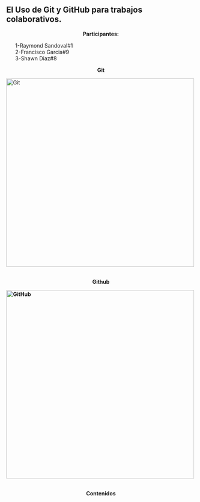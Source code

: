 ## El Uso de Git y GitHub para trabajos colaborativos.
<p align="center"><b>Participantes:</b></p>
<ul>
1-Raymond Sandoval#1<br>
2-Francisco Garcia#9<br>
3-Shawn Diaz#8<br>
</ul>
<p align=center><b>Git</b></p>
<img src="https://julioecheverri.files.wordpress.com/2016/07/git-logo.png" width="500" align="center" alt="Git">
<br>
<br>
<p align=center><b>Github</p>
<img src="https://github.githubassets.com/images/modules/logos_page/GitHub-Mark.png" width="500" align=center alt="GitHub">
<br>
<br>
<p align=center><font >Contenidos</font></p>